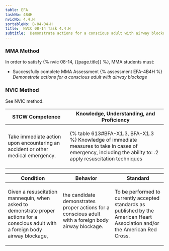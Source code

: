 ```yaml
---
table: EFA
taskNo: 4B4H
nvicNo: 4.4.H 
sortableNo: B-04-04-H
title:  NVIC 08-14 Task 4.4.H
subtitle:  Demonstrate actions for a conscious adult with airway blockage
---
```



### MMA Method

In order to satisfy  {% nvic 08-14, {{page.title}}  %}, MMA students must:

* Successfully complete MMA Assessment {% assessment EFA-4B4H %} *Demonstrate actions for a conscious adult with airway blockage*


### NVIC Method

<a onclick="togglevisibility('nvic_methods')" >See NVIC method.</a>

<div id='nvic_methods' class='hide'>

<table>
<thead>
<tr>
<th class='forty'> STCW Competence </th>
<th class='sixty'> Knowledge, Understanding, and Proficiency </th>
</tr>
</thead>




<tbody>
<tr><td markdown='1'>

Take immediate action upon encountering an accident or other medical emergency.

</td><td markdown='1'>

{% table 613#BFA-X1.3, BFA-X1.3 %} Knowledge of immediate measures to take in cases of emergency, including the ability to:
.2  apply resuscitation techniques

</td></tr>


</tbody>
</table>


<table>
<thead>
<tr><th class='twenty'>  Condition </th><th class='twenty'> Behavior </th><th  class='sixty'>Standard </th></tr>
</thead>
<tbody >



<tr><td markdown='1'>

Given a resuscitation mannequin, when asked to demonstrate proper actions for a conscious adult with a foreign body airway blockage,

</td><td markdown='1'>

the candidate demonstrates proper actions for a conscious adult with a foreign body airway blockage.

<br>

<div class="tooltip" markdown='1'>



</div>


</td><td markdown='1'>

To be performed to currently accepted standards as published by the American Heart Association and/or the American Red Cross.

</td></tr>
</tbody>
</table>
</div>
